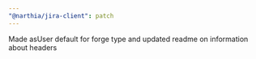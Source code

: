 ```yaml
---
"@narthia/jira-client": patch
---
```


Made asUser default for forge type and updated readme on information about headers

